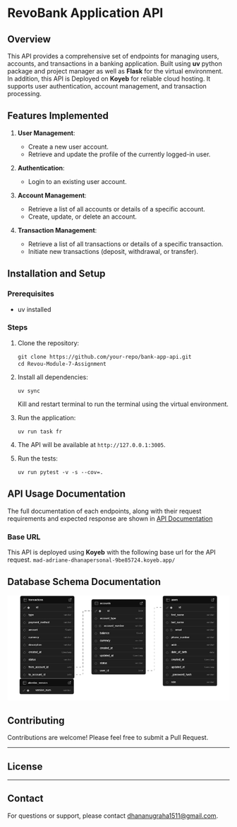 # RevoBank Application API

## Overview
This API provides a comprehensive set of endpoints for managing users, accounts, and transactions in a banking application. Built using **uv** python package and project manager as well as **Flask** for the virtual environment. In addition, this API is Deployed on **Koyeb** for reliable cloud hosting. It supports user authentication, account management, and transaction processing. 

## Features Implemented
1. **User Management**:
   - Create a new user account.
   - Retrieve and update the profile of the currently logged-in user.

2. **Authentication**:
   - Login to an existing user account.

3. **Account Management**:
   - Retrieve a list of all accounts or details of a specific account.
   - Create, update, or delete an account.

4. **Transaction Management**:
   - Retrieve a list of all transactions or details of a specific transaction.
   - Initiate new transactions (deposit, withdrawal, or transfer).

## Installation and Setup

### Prerequisites
- uv installed

### Steps
1. Clone the repository:
   ```
   git clone https://github.com/your-repo/bank-app-api.git
   cd Revou-Module-7-Assignment
   ```

2. Install all dependencies:
   ```
   uv sync
   ```
   Kill and restart terminal to run the terminal using the virtual environment.

3. Run the application:
   ```
   uv run task fr
   ```

4. The API will be available at `http://127.0.0.1:3005`.
   
5. Run the tests:
   ```
   uv run pytest -v -s --cov=.
   ```

## API Usage Documentation

The full documentation of each endpoints, along with their request requirements and expected  response are shown in [API Documentation](https://vmh9e49dyw.apidog.io)

### Base URL
This API is deployed using **Koyeb**  with the following base url for the API request.
`mad-adriane-dhanapersonal-9be85724.koyeb.app/`

## Database Schema Documentation
<img src="assets\database-schema.png">


## Contributing
Contributions are welcome! Please feel free to submit a Pull Request.

---
## License

---

## Contact
For questions or support, please contact [dhananugraha1511@gmail.com](mailto:dhananugraha1511@gmail.com).



